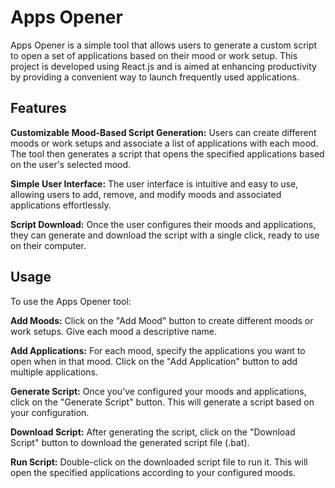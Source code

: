 # Apps Opener

Apps Opener is a simple tool that allows users to generate a custom script to open a set of applications based on their mood or work setup. This project is developed using React.js and is aimed at enhancing productivity by providing a convenient way to launch frequently used applications.

## Features
**Customizable Mood-Based Script Generation:** Users can create different moods or work setups and associate a list of applications with each mood. The tool then generates a script that opens the specified applications based on the user's selected mood.

**Simple User Interface:** The user interface is intuitive and easy to use, allowing users to add, remove, and modify moods and associated applications effortlessly.

**Script Download:** Once the user configures their moods and applications, they can generate and download the script with a single click, ready to use on their computer.

## Usage
To use the Apps Opener tool:

**Add Moods:** Click on the "Add Mood" button to create different moods or work setups. Give each mood a descriptive name.

**Add Applications:** For each mood, specify the applications you want to open when in that mood. Click on the "Add Application" button to add multiple applications.

**Generate Script:** Once you've configured your moods and applications, click on the "Generate Script" button. This will generate a script based on your configuration.

**Download Script:** After generating the script, click on the "Download Script" button to download the generated script file (.bat).

**Run Script:** Double-click on the downloaded script file to run it. This will open the specified applications according to your configured moods.

